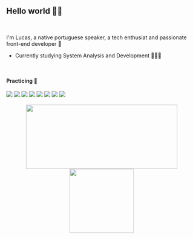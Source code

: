 <h2>Hello world 👋🏽</h2> 
<br>

<p>I'm Lucas, a native portuguese speaker, a tech enthusiat and passionate front-end developer 🧩</p>

<ul>
    <li>Currently studying System Analysis and Development 👨🏽‍🎓</li>
</ul>

 <br>

 <div >
      <h4> Practicing 🧶 </h4>
        <img src="https://img.shields.io/badge/javascript-%23323330.svg?style=for-the-badge&logo=javascript&logoColor=%23F7DF1E"/>
        <img src="https://img.shields.io/badge/tailwindcss-%2338B2AC.svg?style=for-the-badge&logo=tailwind-css&logoColor=w"/>
        <img src="https://img.shields.io/badge/typescript-%23007ACC.svg?style=for-the-badge&logo=typescript&logoColor=white"/>
        <img src="https://img.shields.io/badge/react-%2320232a.svg?style=for-the-badge&logo=react&logoColor=%2361DAFB"</a>
        <img src="https://img.shields.io/badge/Next-black?style=for-the-badge&logo=next.js&logoColor=white"/> 
        <img src="https://img.shields.io/badge/SASS-hotpink.svg?style=for-the-badge&logo=SASS&logoColor=white"/>
        <img src="https://img.shields.io/badge/php-%23777BB4.svg?style=for-the-badge&logo=php&logoColor=white"/>
        <img src="https://img.shields.io/badge/Prisma-3982CE?style=for-the-badge&logo=Prisma&logoColor=white"/>
  </div>
    
   <br>
  
  <div align="center">
      <a href="https://github.com/LrAmaral">
      <img height="170em" width="400px" src="https://github-readme-stats.vercel.app/api?username=LrAmaral&show_icons=true&theme=dracula&include_all_commits=true&count_private=true"/>
      <img height="170em" src="https://github-readme-stats.vercel.app/api/top-langs/?username=LrAmaral&layout=compact&langs_count=7&theme=dracula"/>
  </div>

  
<!--   <div align="center" style:"display: inline_block">
   <img align:"right" height ="130px" src="https://cdn.discordapp.com/attachments/1031342785682493596/1034118325078347787/picasion.com_119caf0ebb302d1702aaca4955fc3c68.gif"/>
     </div> -->
   
    
  

  
